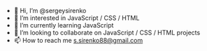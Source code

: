 - 👋 Hi, I’m @sergeysirenko
- 👀 I’m interested in JavaScript / CSS / HTML
- 🌱 I’m currently learning JavaScript
- 💞️ I’m looking to collaborate on JavaScript / CSS / HTML projects
- 📫 How to reach me s.sirenko88@gmail.com

<!---
sergeysirenko/sergeysirenko is a ✨ special ✨ repository because its `README.md` (this file) appears on your GitHub profile.
You can click the Preview link to take a look at your changes.
--->
